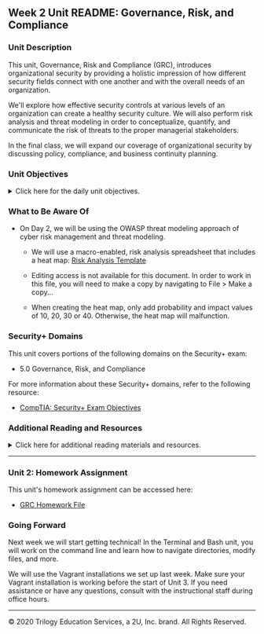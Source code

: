 
## Week 2 Unit README: Governance, Risk, and Compliance

### Unit Description

This unit, Governance, Risk and Compliance (GRC), introduces organizational security by providing a holistic impression of how different security fields connect with one another and with the overall needs of an organization. 

We'll explore how effective security controls at various levels of an organization can create a healthy security culture. We will also perform risk analysis and threat modeling in order to conceptualize, quantify, and communicate the risk of threats to the proper managerial stakeholders. 

In the final class, we will expand our coverage of organizational security by discussing policy, compliance, and business continuity planning. 

### Unit Objectives 

<details>
    <summary>Click here for the daily unit objectives.</summary>

  <br>

- **Day 1:** Introduction to Security Within the Organization

  - Identify at least three benefits of a healthy security culture.

  - Explain the responsibilities of common C-Suite officers, including the CISO.

  - Explain the responsibilities of the security department.

  - Identify appropriate security controls for a given resource and situation.

- **Day 2:** Risk Management and Threat Modeling

    - Identify threat agents, possible attacks, and exploitable vulnerabilities relevant to a given asset.

    - Prioritize risks based on likelihood and impact potential.

    - Choose and justify controls for a given risk. 


- **Day 3:** Governance Frameworks, Compliance, and BCP/DR

    - Explain how organizations use policy and procedure to formalize standards of "right" and "wrong."

    - Use governance frameworks to determine which policies an organization must develop.

    - Explain how business continuity planning and disaster recovery ensure business and mission critical functions in the event of a disruption.


</details>


### What to Be Aware Of

- On Day 2, we will be using the OWASP threat modeling approach of cyber risk management and threat modeling.

  - We will use a macro-enabled, risk analysis spreadsheet that includes a heat map: [Risk Analysis Template](https://docs.google.com/spreadsheets/d/1gwNSDxTnVOv7d8PXXZCjZl00ymtKwQjkWCKD1IaMC-A/edit#gid=1384626883)

  - Editing access is not available for this document. In order to work in this file, you will need to make a copy by navigating to File > Make a copy...

  - When creating the heat map, only add probability and impact values of 10, 20, 30 or 40.  Otherwise, the heat map will malfunction.


### Security+ Domains

This unit covers portions of the following domains on the Security+ exam:

- 5.0 Governance, Risk, and Compliance

For more information about these Security+ domains, refer to the following resource: 

- [CompTIA: Security+ Exam Objectives](https://comptiacdn.azureedge.net/webcontent/docs/default-source/exam-objectives/comptia-security-sy0-601-exam-objectives-(2-0).pdf?sfvrsn=8c5889ff_2)


### Additional Reading and Resources

<details> 
<summary> Click here for additional reading materials and resources. </summary>
</br>

These resources are provided as optional, recommended resources to supplement the concepts covered in this unit.


- **Day 1 Resources**

  - [FortMesa: Learn About Security Controls](https://fortmesa.com/learn-about-controls/)
  
  - [Security Intelligence: The Importance of Security Culture Across an Organization](https://securityintelligence.com/the-importance-of-a-security-culture-across-the-organization/)
 
- **Day 2 Resources**

  - [OWSAP: Threat Modeling](https://owasp.org/www-community/Threat_Modeling)
  
  - [Carnegie Mellon University Software Engineering Institute: Threat Modeling: 12 Available Methods](https://insights.sei.cmu.edu/sei_blog/2018/12/threat-modeling-12-available-methods.html)

- **Day 3 Resources**

  - [NIST: Cybersecurity Framework](https://www.nist.gov/cyberframework)
  
  - [NIST: Special Publication 800-37r2 “Risk Management Framework for Information Systems and Organizations”](https://nvlpubs.nist.gov/nistpubs/SpecialPublications/NIST.SP.800-37r2.pdf)
  
  - [NIST: Special Publication 800-53r4 “Security and Privacy Controls for Federal Information Systems and Organizations”](https://nvlpubs.nist.gov/nistpubs/specialpublications/nist.sp.800-53r4.pdf)
  
  - [NIST: Special Publication 800-34 Rev. 1 "Contingency Planning Guide for Federal Information Systems"](https://nvlpubs.nist.gov/nistpubs/Legacy/SP/nistspecialpublication800-34r1.pdf)

</details>

---

### Unit 2: Homework Assignment

This unit's homework assignment can be accessed here: 

- [GRC Homework File](../../2-Homework/02-GRC/Readme.md)

### Going Forward

Next week we will start getting technical! In the Terminal and Bash unit, you will work on the command line and learn how to navigate directories, modify files, and more. 

We will use the Vagrant installations we set up last week. Make sure your Vagrant installation is working before the start of Unit 3. If you need assistance or have any questions, consult with the instructional staff during office hours. 

---


© 2020 Trilogy Education Services, a 2U, Inc. brand. All Rights Reserved.    
